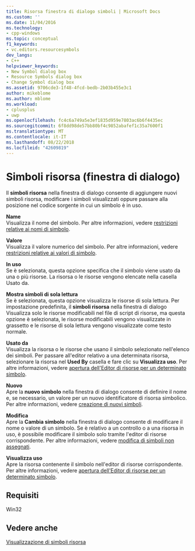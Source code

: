 ```yaml
---
title: Risorsa finestra di dialogo simboli | Microsoft Docs
ms.custom: ''
ms.date: 11/04/2016
ms.technology:
- cpp-windows
ms.topic: conceptual
f1_keywords:
- vc.editors.resourcesymbols
dev_langs:
- C++
helpviewer_keywords:
- New Symbol dialog box
- Resource Symbols dialog box
- Change Symbol dialog box
ms.assetid: 9706cde3-1f48-4fcd-bedb-2b03b455e3c1
author: mikeblome
ms.author: mblome
ms.workload:
- cplusplus
- uwp
ms.openlocfilehash: fc4c6a749a5e3ef1835d959e7803ac6b6f4435ec
ms.sourcegitcommit: 6f8dd98de57bb80bf4c9852abafef1c35a7600f1
ms.translationtype: MT
ms.contentlocale: it-IT
ms.lasthandoff: 08/22/2018
ms.locfileid: "42609819"
---
```

# <a name="resource-symbols-dialog-box"></a>Simboli risorsa (finestra di dialogo)

Il **simboli risorsa** nella finestra di dialogo consente di aggiungere nuovi simboli risorsa, modificare i simboli visualizzati oppure passare alla posizione nel codice sorgente in cui un simbolo è in uso.

**Name**  
Visualizza il nome del simbolo. Per altre informazioni, vedere [restrizioni relative ai nomi di simbolo](../windows/symbol-name-restrictions.md).

**Valore**  
Visualizza il valore numerico del simbolo. Per altre informazioni, vedere [restrizioni relative ai valori di simbolo](../windows/symbol-value-restrictions.md).

**In uso**  
Se è selezionata, questa opzione specifica che il simbolo viene usato da una o più risorse. La risorsa o le risorse vengono elencate nella casella Usato da.

**Mostra simboli di sola lettura**  
Se è selezionata, questa opzione visualizza le risorse di sola lettura. Per impostazione predefinita, il **simboli risorsa** nella finestra di dialogo Visualizza solo le risorse modificabili nel file di script di risorse, ma questa opzione è selezionata, le risorse modificabili vengono visualizzate in grassetto e le risorse di sola lettura vengono visualizzate come testo normale.

**Usato da**  
Visualizza la risorsa o le risorse che usano il simbolo selezionato nell'elenco dei simboli. Per passare all'editor relativo a una determinata risorsa, selezionare la risorsa nel **Used By** casella e fare clic su **Visualizza uso**. Per altre informazioni, vedere [apertura dell'Editor di risorse per un determinato simbolo](../windows/opening-the-resource-editor-for-a-given-symbol.md).

**Nuovo**  
Apre la **nuovo simbolo** nella finestra di dialogo consente di definire il nome e, se necessario, un valore per un nuovo identificatore di risorsa simbolico. Per altre informazioni, vedere [creazione di nuovi simboli](../windows/creating-new-symbols.md).

**Modifica**  
Apre la **Cambia simbolo** nella finestra di dialogo consente di modificare il nome o valore di un simbolo. Se è relativo a un controllo o a una risorsa in uso, è possibile modificare il simbolo solo tramite l'editor di risorse corrispondente. Per altre informazioni, vedere [modifica di simboli non assegnati](../windows/changing-unassigned-symbols.md).

**Visualizza uso**  
Apre la risorsa contenente il simbolo nell'editor di risorse corrispondente. Per altre informazioni, vedere [apertura dell'Editor di risorse per un determinato simbolo](../windows/opening-the-resource-editor-for-a-given-symbol.md).

## <a name="requirements"></a>Requisiti

Win32

## <a name="see-also"></a>Vedere anche

[Visualizzazione di simboli risorsa](../windows/viewing-resource-symbols.md)